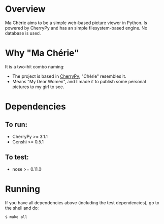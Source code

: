 Overview
========

Ma Chérie aims to be a simple web-based picture viewer in Python.
Is powered by CherryPy and has an simple filesystem-based engine.
No database is used.

Why "Ma Chérie"
===============

It is a two-hit combo naming:
* The project is based in [CherryPy](http://www.cherrypy.org/ "CherryPy"), "Chérie" resembles it.
* Means "My Dear Women", and I made it to publish some personal pictures to my girl to see.

Dependencies
============

To run:
-------

* CherryPy >= 3.1.1
* Genshi >= 0.5.1

To test:
--------
* nose >= 0.11.0

Running
=======

If you have all dependencies above (including the test dependencies),
go to the shell and do:

    $ make all
